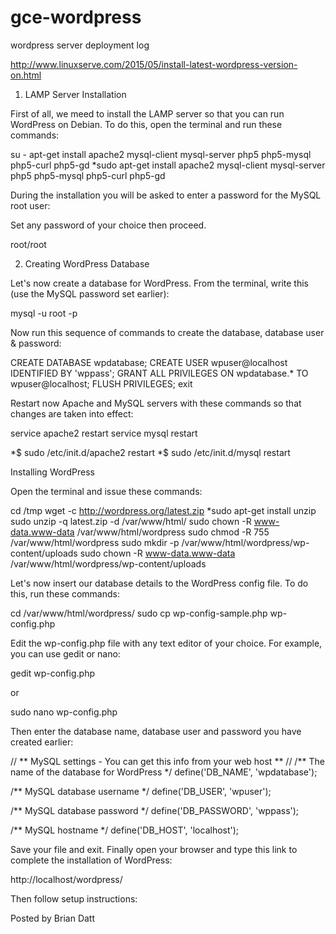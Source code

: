 # gce-wordpress
wordpress server deployment log

http://www.linuxserve.com/2015/05/install-latest-wordpress-version-on.html

1. LAMP Server Installation

First of all, we meed to install the LAMP server so that you can run WordPress on Debian. To do this, open the terminal and run these commands:

su - 
apt-get install apache2 mysql-client mysql-server php5 php5-mysql php5-curl php5-gd
*sudo apt-get install apache2 mysql-client mysql-server php5 php5-mysql php5-curl php5-gd

During the installation you will be asked to enter a password for the MySQL root user:



Set any password of your choice then proceed.

root/root

2. Creating WordPress Database

Let's now create a database for WordPress. From the terminal, write this (use the MySQL password set earlier):

mysql -u root -p

Now run this sequence of commands to create the database, database user & password:

CREATE DATABASE wpdatabase; 
CREATE USER wpuser@localhost IDENTIFIED BY 'wppass'; 
GRANT ALL PRIVILEGES ON wpdatabase.* TO wpuser@localhost; 
FLUSH PRIVILEGES; 
exit

Restart now Apache and MySQL servers with these commands so that changes are taken into effect:

service apache2 restart 
service mysql restart

*$ sudo /etc/init.d/apache2 restart
*$ sudo /etc/init.d/mysql restart

Installing WordPress

Open the terminal and issue these commands:

cd /tmp 
wget -c http://wordpress.org/latest.zip 
*sudo apt-get install unzip
sudo unzip -q latest.zip -d /var/www/html/ 
sudo chown -R www-data.www-data /var/www/html/wordpress 
sudo chmod -R 755 /var/www/html/wordpress 
sudo mkdir -p /var/www/html/wordpress/wp-content/uploads 
sudo chown -R www-data.www-data /var/www/html/wordpress/wp-content/uploads

Let's now insert our database details to the WordPress config file. To do this, run these commands:

cd /var/www/html/wordpress/ 
sudo cp wp-config-sample.php wp-config.php

Edit the wp-config.php file with any text editor of your choice. For example, you can use gedit or nano:

gedit wp-config.php

or

sudo nano wp-config.php

Then enter the database name, database user and password you have created earlier:

// ** MySQL settings - You can get this info from your web host ** //
/** The name of the database for WordPress */
define('DB_NAME', 'wpdatabase');

/** MySQL database username */
define('DB_USER', 'wpuser');

/** MySQL database password */
define('DB_PASSWORD', 'wppass');

/** MySQL hostname */
define('DB_HOST', 'localhost');

Save your file and exit. Finally open your browser and type this link to complete the installation of WordPress:

http://localhost/wordpress/

Then follow setup instructions:







Posted by Brian Datt
